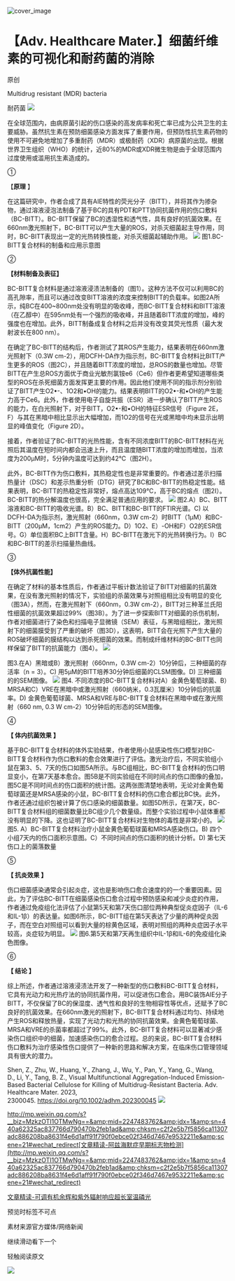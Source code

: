 ﻿![cover_image](https://mmbiz.qpic.cn/mmbiz_jpg/wzBk7nZmzgpkaU0P9DWicFTBPRSMlIP7f5YnxU9oC4Ft6EvGzKOKMJoJrsqficaSIFhibRqFzeQQCOojRal9mef8A/0?wx_fmt=jpeg) 

#  【Adv. Healthcare Mater.】细菌纤维素的可视化和耐药菌的消除 
 
 原创

Multidrug resistant (MDR) bacteria

耐药菌
![](../asset/2024-01-08_87cc68320a84791c03e5ba96b4c46937_0.png)

在全球范围内，由病原菌引起的伤口感染的高发病率和死亡率已成为公共卫生的主要威胁。虽然抗生素在预防细菌感染方面发挥了重要作用，但预防性抗生素药物的使用不可避免地增加了多重耐药（MDR）或极耐药（XDR）病原菌的出现。根据世界卫生组织（WHO）的统计，近80%的MDR或XDR微生物是由于全球范围内过度使用或滥用抗生素造成的。

①

【**原理** 】

在这篇研究中，作者合成了具有AIE特性的荧光分子（BITT），并将其作为掺杂物，通过溶液浸泡法制备了基于BC的具有PDT和PTT协同抗菌作用的伤口敷料（BC-BITT）。BC-BITT保留了BC的透湿性和透气性，具有良好的抗菌效果。在660nm激光照射下，BC-BITT可以产生大量的ROS，对杀灭细菌起主导作用，同时，BC-BITT表现出一定的光热转换性能，对杀灭细菌起辅助作用。
![](../asset/2024-01-08_2538c0104c84ec8488f1823a91788fe2_1.png)
图1.BC-BITT复合材料的制备和应用示意图

②

**【材料制备及表征】**

BC-BITT复合材料是通过溶液浸渍法制备的（图1）。这种方法不仅可以利用BC的高孔隙率，而且可以通过改变BITT溶液的浓度来控制BITT的负载率。如图2A所示，纯BC在400~800nm处没有明显的吸收峰，而BC-BITT复合材料和BITT溶液（在乙醇中）在595nm处有一个强烈的吸收峰，并且随着BITT浓度的增加，峰的强度也在增加。此外，BITT制备成复合材料之后并没有改变其荧光性质（最大发射波长在800 nm）。

在确定了BC-BITT的结构后，作者测试了其ROS产生能力，结果表明在660nm激光照射下（0.3W cm-2），用DCFH-DA作为指示剂，BC-BITT复合材料比BITT产生更多的ROS（图2C），并且随着BITT浓度的增加，总ROS的数量也增加。尽管BITT在产生总ROS方面优于商业光敏剂氯铵e6（Ce6）但作者更希望知道哪些类型的ROS在杀死细菌方面发挥更主要的作用。因此他们使用不同的指示剂分别验证了BITT产生O2•-、1O2和•OH的能力。结果表明BITT的O2•-和•OH的产生能力高于Ce6。此外，作者使用电子自旋共振（ESR）进一步确认了BITT产生ROS的能力，在白光照射下，对于BITT，O2•-和•OH的特征ESR信号（Figure 2E，F）与其在黑暗中相比显示出大幅增加，而1O2的信号在光或黑暗中均未显示出明显的峰值变化（Figure 2D）。

接着，作者验证了BC-BITT的光热性能，含有不同浓度BITT的BC-BITT材料在光照后其温度在短时间内都会迅速上升，而且温度随BITT浓度的增加而增加，当浓度为200μM时，5分钟内温度可达到约42℃（图2H）。

此外，BC-BITT作为伤口敷料，其热稳定性也是非常重要的。作者通过差示扫描热量计（DSC）和差示热重分析（DTG）研究了BC和BC-BITT的热稳定性能。结果表明，BC-BITT的热稳定性非常好，熔点高达109℃，高于BC的熔点（图2I）。BC-BITT的热分解温度也很高，完全满足普通应用的要求。
![](../asset/2024-01-08_9dd2b84c1765858833e263c6835e88f3_2.png)
图2.A）BC、BITT溶液和BC-BITT的吸收光谱。B）BC、BITT和BC-BITT的FTIR光谱。C) 以DCFH-DA为指示剂，激光照射（660nm，0.3W cm-2）时BITT（1μM）和BC-BITT（200μM，1cm2）产生的ROS能力。D）1O2、E）-OH和F）O2的ESR信号。G）单位面积BC上BITT含量。H）BC-BITT在激光下的光热转换行为。I）BC和BC-BITT的差示扫描量热曲线。

③

**【体外抗菌性能】**

在确定了材料的基本性质后，作者通过平板计数法验证了BITT对细菌的抗菌效果，在没有激光照射的情况下，实验组的杀菌效果与对照组相比没有明显的变化（图3A），然而，在激光照射下（660nm，0.3W cm-2），BITT对三种革兰氏阳性细菌的抗菌效果超过99%（图3B）。为了进一步探索BITT对细菌的杀伤机制，作者对细菌进行了染色和扫描电子显微镜（SEM）表征，与黑暗组相比，激光照射下的细菌膜受到了严重的破坏（图3D），这表明，BITT会在光照下产生大量的ROS破坏细菌的膜结构以达到杀死细菌的效果。而制成纤维材料的BC-BITT也同样保留了BITT的抗菌能力（图4）。
![](../asset/2024-01-08_935e75e98deaa85629f1565bb480919b_3.png)

图3.在A）黑暗或B）激光照射（660nm，0.3W cm-2）10分钟后，三种细菌的存活率（n = 3）。C) 用5μM的BITT培养30分钟后细菌的CLSM图像。D) 三种细菌的的SEM图像。
![](../asset/2024-01-08_f50b4292a1c2b7850f4718f1184ddaf6_4.png)
图4. 不同浓度的BC-BITT复合材料对A）金黄色葡萄球菌、B）MRSA和C）VRE在黑暗中或激光照射（660纳米，0.3瓦厘米）10分钟后的抗菌率。D) 金黄色葡萄球菌、MRSA和VRE与BC-BITT复合材料在黑暗中或在激光照射（660 nm, 0.3 W cm-2）10分钟后的形态的SEM图像。

④

**【 体内抗菌效果 】**

基于BC-BITT复合材料的体外实验结果，作者使用小鼠感染性伤口模型对BC-BITT复合材料作为伤口敷料的愈合效果进行了评估。激光治疗后，不同实验组小鼠在第3、5、7天的伤口如图5A所示。与BC组相比，BC-BITT复合材料的伤口明显变小，在第7天基本愈合。图5B是不同实验组在不同时间点的伤口图像的叠加，图5C是不同时间点的伤口面积的统计图。这两张图清楚地表明，无论对金黄色葡萄球菌还是MRSA感染的小鼠，BC-BITT复合材料的伤口愈合都比BC快。此外，作者还通过组织包被计算了伤口感染的细菌数量。如图5D所示，在第7天，BC-BITT复合材料组的细菌数量比BC组少几个数量级。而整个实验过程中小鼠体重都没有明显的下降。这也证明了BC-BITT复合材料对生物体的毒性是非常小的。
![](../asset/2024-01-08_ca412237ee90e794f5778b58fbf0d7cf_5.png)
图5. A）BC-BITT复合材料治疗小鼠金黄色葡萄球菌和MRSA感染伤口。B) 四个小组7天内的伤口面积示意图。C）不同时间点的伤口面积的统计分析。D) 第七天伤口上的菌落数量

⑤

**【 抗炎效果 】**

伤口细菌感染通常会引起炎症，这也是影响伤口愈合速度的的一个重要因素。因此，为了评估BC-BITT在细菌感染伤口愈合过程中预防感染和减少炎症的作用，作者通过免疫组化法评估了小鼠第5天和第7天伤口部位两种典型促炎症因子（IL-6和IL-1β）的表达量。如图6所示，BC-BITT组在第5天表达了少量的两种促炎因子，而在空白对照组可以看到大量的棕黄色区域，表明对照组的两种炎症因子水平较高，炎症较为明显。
![](../asset/2024-01-08_142147f2e949200e3c403607cd72914b_6.png)
图6.第5天和第7天再生组织中IL-1β和IL-6的免疫组化染色图像。

⑥

**【 结论 】**

综上所述，作者通过溶液浸渍法开发了一种新型的伤口敷料BC-BITT复合材料，它具有光动力和光热疗法的协同抗菌作用，可以促进伤口愈合。用BC装饰AIE分子BITT，不仅保留了BC的保湿度、透气性和良好的生物相容性等优点，还赋予了BC良好的抗菌效果。在660nm激光的照射下，BC-BITT复合材料通过均匀、持续地产生ROS和释放热量，实现了光动力和光热的协同抗菌效果。金黄色葡萄球菌、MRSA和VRE的杀菌率都超过了99%。此外，BC-BITT复合材料可以显著减少感染伤口组织中的细菌，加速感染伤口的愈合过程。总的来说，BC-BITT复合材料伤口敷料为治疗感染性伤口提供了一种新的思路和解决方案，在临床伤口管理领域具有很大的潜力。

Shen, Z., Zhu, W., Huang, Y., Zhang, J., Wu, Y., Pan, Y., Yang, G., Wang, D., Li, Y., Tang, B. Z., Visual Multifunctional Aggregation-Induced Emission-Based Bacterial Cellulose for Killing of Multidrug-Resistant Bacteria. Adv. Healthcare Mater. 2023, 2300045. https://doi.org/10.1002/adhm.202300045
![](../asset/2024-01-08_eb46ebd50de486a852e98de208de520d_7.png)


http://mp.weixin.qq.com/s?__biz=MzkzOTI1OTMwNg==&amp;mid=2247483762&amp;idx=1&amp;sn=440a62325ac837766d790470b2feb1ad&amp;chksm=c2f2e5b7f5856ca11307adc886208ba8631f4e6d1aff91f790f0ebce02f346d7467e9532211e&amp;scene=21#wechat_redirect[文章精读-阿兹海默症早期标志物检测](http://mp.weixin.qq.com/s?__biz=MzkzOTI1OTMwNg==&amp;mid=2247483762&amp;idx=1&amp;sn=440a62325ac837766d790470b2feb1ad&amp;chksm=c2f2e5b7f5856ca11307adc886208ba8631f4e6d1aff91f790f0ebce02f346d7467e9532211e&amp;scene=21#wechat_redirect)



[文章精读-可调有机余辉和紫外辐射响应超长室温磷光](http://mp.weixin.qq.com/s?__biz=MzkzOTI1OTMwNg==&amp;mid=2247483752&amp;idx=1&amp;sn=618754e0994c3e303b3d0a3163351fd3&amp;chksm=c2f2e5adf5856cbbc5d134e64bff527d9832eb9337aeb75d1e3dadb8273d2ff180eebe24fbd3&amp;scene=21#wechat_redirect)

预览时标签不可点

素材来源官方媒体/网络新闻

  继续滑动看下一个 

 轻触阅读原文 

  ![](http://mmbiz.qpic.cn/mmbiz_png/wzBk7nZmzgq7v9Dg22Sz7VtfIJUOJaRx0AfgRtlrKZzKwOhTlicicAor2tvrgf1LUONnpYH3wKPRRrtL6nCvs0tQ/0?wx_fmt=png)  


